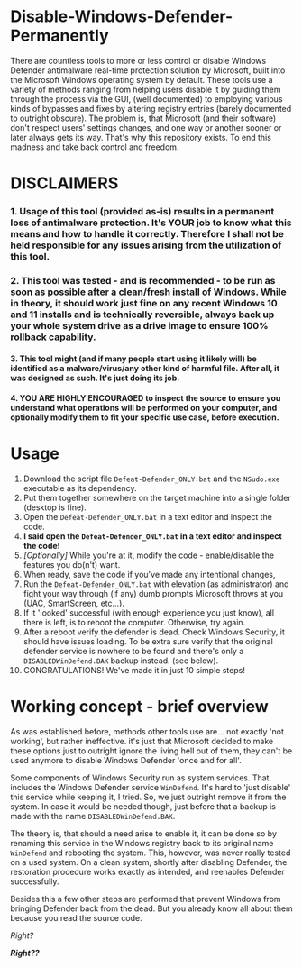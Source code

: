 # Disable-Windows-Defender-Permanently
There are countless tools to more or less control or disable Windows Defender antimalware real-time protection solution by Microsoft, built into the Microsoft Windows operating system by default.
These tools use a variety of methods ranging from helping users disable it by guiding them through the process via the GUI, (well documented) to employing various kinds of bypasses and fixes by altering registry entries (barely documented to outright obscure). The problem is, that Microsoft (and their software) don't respect users' settings changes, and one way or another sooner or later always gets its way.
That's why this repository exists. To end this madness and take back control and freedom.


# DISCLAIMERS
### 1. Usage of this tool (provided as-is) results in a permanent loss of antimalware protection. It's YOUR job to know what this means and how to handle it correctly. Therefore I shall not be held responsible for any issues arising from the utilization of this tool.
### 2. This tool was tested - and is recommended - to be run as soon as possible after a clean/fresh install of Windows. While in theory, it should work just fine on any recent Windows 10 and 11 installs and is technically reversible, always back up your whole system drive as a drive image to ensure 100% rollback capability.
#### 3. This tool might (and if many people start using it likely will) be identified as a malware/virus/any other kind of harmful file. After all, it was designed as such. It's just doing its job.
#### 4. YOU ARE HIGHLY ENCOURAGED to inspect the source to ensure you understand what operations will be performed on your computer, and optionally modify them to fit your specific use case, before execution.



# Usage
1. Download the script file `Defeat-Defender_ONLY.bat` and the `NSudo.exe` executable as its dependency.
2. Put them together somewhere on the target machine into a single folder (desktop is fine).
3. Open the `Defeat-Defender_ONLY.bat` in a text editor and inspect the code.
4. **I said open the `Defeat-Defender_ONLY.bat` in a text editor and inspect the code!**
5. *[Optionally]* While you're at it, modify the code - enable/disable the features you do(n't) want.
6. When ready, save the code if you've made any intentional changes,
7. Run the `Defeat-Defender_ONLY.bat` with elevation (as administrator) and fight your way through (if any) dumb prompts Microsoft throws at you (UAC, SmartScreen, etc...).
8. If it 'looked' successful (with enough experience you just know), all there is left, is to reboot the computer. Otherwise, try again.
9. After a reboot verify the defender is dead. Check Windows Security, it should have issues loading. To be extra sure verify that the original defender service is nowhere to be found and there's only a `DISABLEDWinDefend.BAK` backup instead. (see below).
10. CONGRATULATIONS! We've made it in just 10 simple steps!

# Working concept - brief overview

As was established before, methods other tools use are... not exactly 'not working', but rather ineffective. it's just that Microsoft decided to make these options just to outright ignore the living hell out of them, they can't be used anymore to disable Windows Defender 'once and for all'.

Some components of Windows Security run as system services. That includes the Windows Defender service `WinDefend`. It's hard to 'just disable' this service while keeping it, I tried. So, we just outright remove it from the system. In case it would be needed though, just before that a backup is made with the name `DISABLEDWinDefend.BAK`.

The theory is, that should a need arise to enable it, it can be done so by renaming this service in the Windows registry back to its original name `WinDefend` and rebooting the system. This, however, was never really tested on a used system. On a clean system, shortly after disabling Defender, the restoration procedure works exactly as intended, and reenables Defender successfully.

Besides this a few other steps are performed that prevent Windows from bringing Defender back from the dead. But you already know all about them because you read the source code. 

*Right?* 

***Right??***
